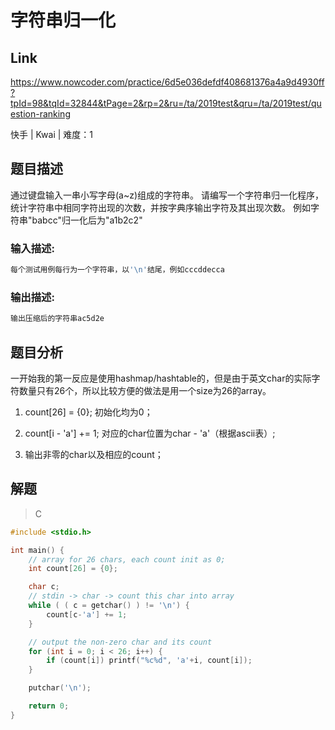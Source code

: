 # **字符串归一化**

## **Link**

https://www.nowcoder.com/practice/6d5e036defdf408681376a4a9d4930ff?tpId=98&tqId=32844&tPage=2&rp=2&ru=/ta/2019test&qru=/ta/2019test/question-ranking

快手 | Kwai | 难度：1

## **题目描述**

通过键盘输入一串小写字母(a~z)组成的字符串。
请编写一个字符串归一化程序，统计字符串中相同字符出现的次数，并按字典序输出字符及其出现次数。
例如字符串"babcc"归一化后为"a1b2c2"

### 输入描述:

```bash
每个测试用例每行为一个字符串，以'\n'结尾，例如cccddecca
```

### 输出描述:

```bash
输出压缩后的字符串ac5d2e
```

## **题目分析**

一开始我的第一反应是使用hashmap/hashtable的，但是由于英文char的实际字符数量只有26个，所以比较方便的做法是用一个size为26的array。

1. count[26] = {0}; 初始化均为0；

2. count[i - 'a'] += 1; 对应的char位置为char - 'a'（根据ascii表）;

3. 输出非零的char以及相应的count；

## **解题**

>C

```cpp
#include <stdio.h>

int main() {
    // array for 26 chars, each count init as 0;
    int count[26] = {0};

    char c;
    // stdin -> char -> count this char into array
    while ( ( c = getchar() ) != '\n') {
        count[c-'a'] += 1;
    }

    // output the non-zero char and its count
    for (int i = 0; i < 26; i++) {
        if (count[i]) printf("%c%d", 'a'+i, count[i]);
    }

    putchar('\n');

    return 0;
}
```
